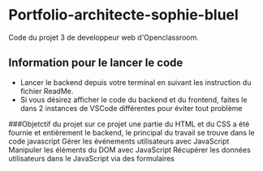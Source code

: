 # Portfolio-architecte-sophie-bluel

Code du projet 3 de developpeur web d'Openclassroom.

## Information pour le lancer le code

 - Lancer le backend depuis votre terminal en suivant les instruction du fichier ReadMe.
 - Si vous désirez afficher le code du backend et du frontend, faites le dans 2 instances de VSCode différentes pour éviter tout problème

###Objetctif du projet
sur ce projet une partie du HTML et du CSS a été fournie et entièrement le backend, le principal du travail se trouve dans le code javascript
Gérer les événements utilisateurs avec JavaScript
Manipuler les éléments du DOM avec JavaScript
Récupérer les données utilisateurs dans le JavaScript via des formulaires

